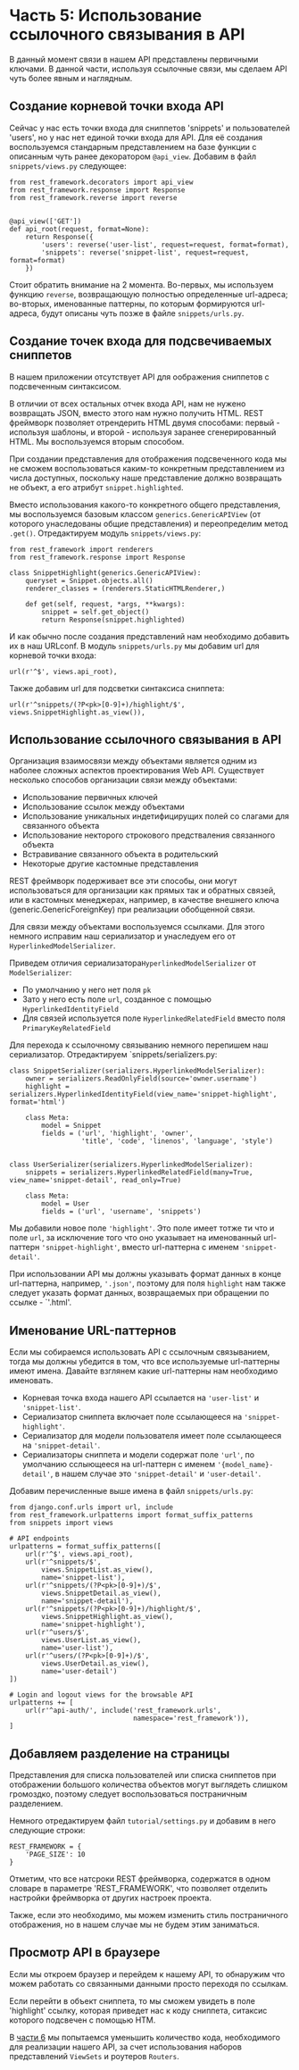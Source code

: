 # Часть 5: Использование ссылочного связывания в API

В данный момент связи в нашем API представлены первичными ключами. В данной части, используя ссылочные связи, мы сделаем API чуть более явным и наглядным.

## Создание корневой точки входа API

Сейчас у нас есть точки входа для сниппетов 'snippets' и пользователей 'users', но у нас нет единой точки входа для API. Для её создания воспользуемся стандарным представлением на базе функции с описанным чуть ранее декоратором `@api_view`. Добавим в файл `snippets/views.py` следующее:

    from rest_framework.decorators import api_view
    from rest_framework.response import Response
    from rest_framework.reverse import reverse


    @api_view(['GET'])
    def api_root(request, format=None):
        return Response({
            'users': reverse('user-list', request=request, format=format),
            'snippets': reverse('snippet-list', request=request, format=format)
        })

Стоит обратить внимание на 2 момента. Во-первых, мы используем функцию `reverse`, возвращающую полностью определенные url-адреса; во-вторых, именованные паттерны, по которым формируются url-адреса, будут описаны чуть позже в файле `snippets/urls.py`. 

## Создание точек входа для подсвечиваемых сниппетов

В нашем приложении отсутствует API для оображения сниппетов с подсвеченным синтаксисом.

В отличии от всех остальных отчек входа API, нам не нужено возвращать JSON, вместо этого нам нужно получить HTML. REST фреймворк позволяет отрендерить HTML двумя способами: первый - используя шаблоны, и второй - используя заранее сгенерированный HTML. Мы воспользуемся вторым способом.

При создании представления для отображения подсвеченного кода мы не сможем воспользоваться каким-то конкретным представлением из числа доступных, поскольку наше представление должно возвращать не объект, а его атрибут `snippet.highlighted`.

Вместо использования какого-то конкретного общего представления, мы воспользуемся базовым классом `generics.GenericAPIView` (от которого унаследованы общие представления) и переопределим метод `.get()`. Отредактируем модуль `snippets/views.py`:

    from rest_framework import renderers
    from rest_framework.response import Response

    class SnippetHighlight(generics.GenericAPIView):
        queryset = Snippet.objects.all()
        renderer_classes = (renderers.StaticHTMLRenderer,)

        def get(self, request, *args, **kwargs):
            snippet = self.get_object()
            return Response(snippet.highlighted)

И как обычно после создания представлений нам необходимо добавить их в наш URLconf.
В модуль `snippets/urls.py` мы добавим url для  корневой точки входа:

    url(r'^$', views.api_root),

Также добавим url для подсветки синтаксиса сниппета:

    url(r'^snippets/(?P<pk>[0-9]+)/highlight/$', views.SnippetHighlight.as_view()),

## Использование ссылочного связывания в API

Организация взаимосвязи между объектами является одним из наболее сложных аспектов проектирования Web API. Существует несколько способов организации связи между объектами:

* Использование первичных ключей
* Использование ссылок между объектами
* Использование уникальных индетифицирущих полей со слагами для связанного объекта
* Использование некторого строкового предстваления связанного объекта
* Встравивание связанного объекта в родительский
* Некоторые другие кастомные представления

REST фреймворк подерживает все эти способы, они могут использоваться для организации как прямых так и обратных связей, или в кастомных менеджерах, например, в качестве внешнего ключа (generic.GenericForeignKey) при реализации обобщенной связи.

Для связи между объектами воспользуемся ссылками. Для этого немного исправим наш сериализатор и унаследуем его от `HyperlinkedModelSerializer`.

Приведем отличия сериализатора`HyperlinkedModelSerializer` от `ModelSerializer`:

* По умолчанию у него нет поля `pk`
* Зато у него есть поле `url`, созданное с помощью `HyperlinkedIdentityField`
* Для связей используется поле `HyperlinkedRelatedField` вместо поля `PrimaryKeyRelatedField`

Для перехода к ссылочному связыванию немного перепишем наш сериализатор. Отредактируем `snippets/serializers.py:

    class SnippetSerializer(serializers.HyperlinkedModelSerializer):
        owner = serializers.ReadOnlyField(source='owner.username')
        highlight = serializers.HyperlinkedIdentityField(view_name='snippet-highlight', format='html')

        class Meta:
            model = Snippet
            fields = ('url', 'highlight', 'owner',
                      'title', 'code', 'linenos', 'language', 'style')


    class UserSerializer(serializers.HyperlinkedModelSerializer):
        snippets = serializers.HyperlinkedRelatedField(many=True, view_name='snippet-detail', read_only=True)

        class Meta:
            model = User
            fields = ('url', 'username', 'snippets')

Мы добавили новое поле `'highlight'`. Это поле имеет тотже ти что и поле `url`, за исключение того что оно указывает на именованный url-паттерн `'snippet-highlight'`, вместо url-паттерна с именем `'snippet-detail'`.

При использовании API мы должны указывать формат данных в конце url-паттерна, например, `'.json'`, поэтому для поля `highlight` нам также следует указать формат данных, возвращаемых при обращении по ссылке - `'.html'.

## Именование URL-паттернов

Если мы собираемся использовать API с ссылочным связыванием, тогда мы должны убедится в том, что все используемые url-паттерны имеют имена. Давайте взглянем какие url-паттерны нам необходимо именовать.

* Корневая точка входа нашего API ссылается на `'user-list'` и `'snippet-list'`.
* Сериализатор сниппета включает поле ссылающееся на `'snippet-highlight'`.
* Сериализатор для модели пользователя имеет поле ссылающееся на `'snippet-detail'`.
* Сериализаторы сниппета и модели содержат поле `'url'`, по умолчанию сслыющееся на url-паттерн с именем `'{model_name}-detail'`, в нашем случае это `'snippet-detail'` и `'user-detail'`.

Добавим перечисленные выше имена в файл `snippets/urls.py`:

    from django.conf.urls import url, include
    from rest_framework.urlpatterns import format_suffix_patterns
    from snippets import views

    # API endpoints
    urlpatterns = format_suffix_patterns([
        url(r'^$', views.api_root),
        url(r'^snippets/$',
            views.SnippetList.as_view(),
            name='snippet-list'),
        url(r'^snippets/(?P<pk>[0-9]+)/$',
            views.SnippetDetail.as_view(),
            name='snippet-detail'),
        url(r'^snippets/(?P<pk>[0-9]+)/highlight/$',
            views.SnippetHighlight.as_view(),
            name='snippet-highlight'),
        url(r'^users/$',
            views.UserList.as_view(),
            name='user-list'),
        url(r'^users/(?P<pk>[0-9]+)/$',
            views.UserDetail.as_view(),
            name='user-detail')
    ])

    # Login and logout views for the browsable API
    urlpatterns += [
        url(r'^api-auth/', include('rest_framework.urls',
                                   namespace='rest_framework')),
    ]

## Добавляем разделение на страницы

Представления для списка пользователей или списка сниппетов при отображении большого количества объектов могут выглядеть слишком громоздко, поэтому следует воспользоваться постраничным разделением.

Немного отредактируем файл `tutorial/settings.py` и добавим в него следующие строки:

    REST_FRAMEWORK = {
        'PAGE_SIZE': 10
    }

Отметим, что все натсроки REST фреймворка, содержатся в одном словаре в параметре 'REST_FRAMEWORK', что позволяет отделить настройки фреймворка от других настроек проекта.

Также, если это необходимо, мы можем изменить стиль постраничного отображения, но в нашем случае мы не будем этим заниматься.

## Просмотр API в браузере

Если мы откроем браузер и перейдем к нашему API, то обнаружим что можем работать со связанными данными просто переходя по ссылкам.

Если перейти в объект сниппета, то мы сможем увидеть в поле 'highlight' ссылку, которая приведет нас к коду сниппета, ситаксис которого подсвечен с помощью HTM.

В [части 6][tut-6] мы попытаемся уменьшить количество кода, необходимого для реализации нашего API, за счет использования наборов представлений `ViewSets` и роутеров `Routers`.

[tut-6]: 6-viewsets-and-routers.md
